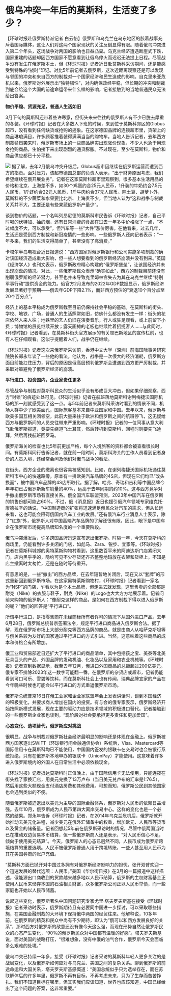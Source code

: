 # 俄乌冲突一年后的莫斯科，生活变了多少？

【环球时报赴俄罗斯特派记者
白云怡】俄罗斯和乌克兰在乌东地区的胶着战事充斥着国际媒体，这让人们对这两个国家现状的关注反倒显得有限。随着俄乌冲突进入第二个年头，这场战争对两国的影响也日益凸显。乌克兰经济遭遇断崖式下跌，国家重建的话题却因西方国家不愿意看到让俄乌停火而迟迟无法提上日程。尽管战争没有发生在俄罗斯本土，但《环球时报》记者近日赴莫斯科采访期间，还是能感受到特殊的“战时”印记。对比5年前记者去俄罗斯，这次近距离观察还是可以发现与邻国的冲突和来自西方的制裁对一个国家经济和民生造成的影响。自克里米亚危机以来，俄罗斯对外展示出“独特韧性”，对内确保政经平稳，但长期的冲突和制裁到底会给这个大国的前途命运带来什么样的影响，记者接触到的当地普通民众无法给出答案。

**物价平稳、货源充足，普通人生活如旧**

3月下旬的莫斯科还带着些许寒意，但街头来来往往的俄罗斯人有不少已脱去厚重的冬装。《环球时报》记者在大多数人下班的时候，来到位于莫斯科郊区的Globus超市，没有看到任何缺货或抢购的迹象。在这家德国品牌的连锁超市里，货架上的商品琳琅满目，许多顾客推着装得满满当当的购物车。当地人告诉记者，去年西方制裁猛烈袭来时，俄罗斯市场上的一些商品确实出现涨价现象，不少人也急于用现金抢购商品，生怕接下来出现剧烈的通货膨胀。不过现在，至少在莫斯科，物价和商品供应都已十分平稳。

![](https://inews.gtimg.com/news_bt/OXEU43zcCQIXK7pNs5d-zFikQ1ZjONP85DeCZGHqHn4C0AA/1000)
据了解，去年2月俄乌冲突升级后，Globus超市因继续在俄罗斯运营而遭到西方的指责。面对压力，该超市德国总部的负责人表示，“出于财务原因考虑，我们希望继续在俄开展业务”。记者在这家莫斯科超市里观察到，很多基本生活用品的价格和北京、上海差不多，如30个鸡蛋约合25元人民币，1升装的牛奶约合7.5元人民币，1斤虾约合22元人民币，1斤牛肉约合37元人民币。除土豆、胡萝卜外，莫斯科的不少蔬菜和水果要比北京、上海贵不少，但当地人认为“这和战争与制裁关系并不大，主要还是有些果蔬俄罗斯产量少”。

谈到物价的话题，一个名叫列昂尼德的莫斯科市民告诉《环球时报》记者，自己平时喝的伏特加、抽的烟，还有日常消费的食品在过去一年多中价格涨了一点，“不过幅度不大，可以承受”，但汽车等一些“大件”涨价厉害。在他看来，过去几年，生活还是受到西方制裁和新冠疫情的一些影响。一些俄罗斯人还向记者表示：“一年多来，我们的生活变得简单了，甚至没有了高消费。”

卡塔尔半岛电视台近日报道说：“西方国家对俄罗斯银行和公司实施多项制裁的确对该国经济造成重大影响，但一些人想要看到的俄罗斯经济崩溃并没有到来。”英国《经济学人》也刊文表示，俄罗斯政府精心构建的“俄罗斯堡垒”，让该国经济并未出现崩盘的情况。对此，一些俄罗斯民众表示“确实如此”，西方的制裁目前还没有削弱俄罗斯的经济潜力，甚至也并未导致克里姆林宫失去为其在乌克兰继续“特别军事行动”提供资金的能力。俄官方2月发布的2022年GDP数据显示，俄罗斯经济发展显著好于预期——俄去年GDP下降2.1%，而非西方预估的“衰退10个百分点至20个百分点”。

经济上的基本平稳成为俄罗斯截至目前仍保持社会平稳的基础。在莫斯科的街头、学校、地铁、广场，普通人的生活照常如旧，仿佛什么都没有发生一样：街头的花店依然人来人往；地铁里的艺人仍旧在演奏音乐，行人或驻足观看，或上前留下小费；博物馆的展览继续开放；露天画摊的老板也继续忙着招揽客人……与此同时，《环球时报》记者看到，在莫斯科街头官方展示的有关顿巴斯地区的宣传栏前，也有人在仔细观看。这似乎提醒着人们，战争仍在继续。

《环球时报》记者这次来俄罗斯采访前，香港中文大学（深圳）前海国际事务研究院院长郑永年谈了一些他的看法。他认为，战争是一次很大的经济消耗，俄罗斯方面目前能扛住压力，背后的原因是俄高层预判俄罗斯会遭遇到西方更严厉制裁，并采取对策避免了俄罗斯经济的崩溃。

**平行进口、投资国内，企业家责任更多**

尽管战争与制裁对莫斯科民众的生活似乎没有形成巨大冲击，但如果仔细观察，西方“封锁”的痕迹处处可见。《环球时报》记者在航班落地莫斯科谢列梅捷沃国际机场的那一刻就感受到了这一点。与5年前记者来莫斯科采访时看到的情景不同，机场人群中少了欧美面孔，国际旅客基本来自中亚国家和中国。去年以来，俄罗斯与欧美多国互相关闭领空，此前大量来往于欧洲和俄罗斯之间的航班停飞，这无疑给西方与俄罗斯间的人员交往带来严重影响。《环球时报》记者的一位同事从意大利飞赴俄罗斯报道，竟要先绕道飞土耳其，然后转机到莫斯科，回程时则要先飞迪拜，然后再找航班回罗马。

俄罗斯海关的检查也比5年前更加严格，每个入境旅客的资料都会被查看很长时间。有莫斯科同行告诉记者，就在前一段时间，莫斯科海关的工作人员看到记者身份的人员入境，还经常会问及他们对俄乌战争的看法。

在街头，西方企业的撤离也很容易被感知到。比如，在谢列梅捷沃国际机场通往莫斯科市中心的快速路旁，原本有一排欧美汽车品牌的4S店，但现在它们均已“改头换面”，被中国汽车品牌的4S店所取代。据了解，哈弗、奇瑞和吉利等中国品牌今年年初已占俄罗斯新车销量的40%，远高于去年同期的约10%。这与西方竞争对手撤出俄罗斯市场有直接关系。俄全国汽车联盟预测，2023年中国汽车在俄罗斯的销售份额可能占60%。不过，俄《消息报》近日也援引俄汽车领域专家维克托·康德拉辛的话说，“中国制造商的扩张将迅速满足俄民众对汽车的需求，但从长远来看，这也可能会阻碍俄国内汽车工业的发展。”还有俄汽车行业消息人士表示，除了“红旗”外，俄罗斯人对中国高端汽车品牌的了解还很有限，因此，眼下是中国车企在俄罗斯市场提高品牌知名度的一个重要阶段。

俄乌冲突爆发后，许多跨国品牌迅速宣布退出俄罗斯。时隔一年，今天在莫斯科的商场里，仍能看到许多关闭的门店，如彪马、Zara、锐步、宜家等。《环球时报》记者在莫斯科城郊的奥特莱斯购物村看到，这里数百平米的阿迪达斯门店紧闭大门，店内黑乎乎的，隐约可见不少存货还齐齐整整地码放在衣架和货柜上，不知是店主撤离时太匆忙，还是在随时等待重开。

有意思的是，一些“撤出”的西方品牌，在去年短暂地关闭后，现在又以“套牌”的形式重新回到俄罗斯市场。在这家奥特莱斯购物村，《环球时报》记者看到一家名为“NSP”的门店，乍看以为是个本土品牌，但走进去就发现，这里售卖的全部都是耐克（Nike）的衣服与鞋子，耐克（Nike）的Logo也大大方方地展示着。记者问前来购物的俄罗斯人：“像耐克这样的商品，是如何在西方制裁下得以进入俄罗斯的呢？”他们的回答是“平行进口”。

所谓平行进口，是指零售商在未经商标所有者许可的情况下从国外进口产品。去年6月28日，俄罗斯总统普京签署法令，规定平行进口商品进入俄罗斯合法。据了解，现在俄罗斯市场上大部分耐克等西方品牌的商品，就是由商人从哈萨克斯坦等与俄关系较为友好的国家通过平行进口的方式引进。当然，这意味着这些商品的成本和价格会有所增加。

俄工业和贸易部近日还扩大了平行进口的商品清单，其中包括孩之宝、美泰等北美玩具巨头的产品、外国品牌的发动机油、化妆品以及家用和农业机械等。《环球时报》记者查到数据显示，截至去年12月，俄进口外国商品的总额超过200亿美元。俄专家不排除2023年这一数字可能翻一番。在俄罗斯的杂货店或超市，记者仍能看到可口可乐、雪碧等饮料，而在莫斯科社会上也有传闻，瑞典品牌宜家的产品在今年晚些时候也可能会以平行进口的方式重返俄罗斯市场。

俄罗斯总统普京16日在俄工业家和企业家联盟年会上发表讲话时，谈到本国经济的积极变化，并要求商人增加在国内的投资。有与会的俄专家表示，俄罗斯经济开始按照新模式发展，现在主要的驱动力应是技术领域的积极进口替代。记者接触到的一些俄罗斯企业家也谈到，“现阶段对社会要承担更多责任和更加爱国”。

**心态变化、选项替代，俄罗斯应对挑战**

很明显，战争与制裁对俄罗斯社会经济最明显的影响还是体现在金融上。俄罗斯被西方国家逐出SWIFT（环球银行间金融通信协会）系统后，Visa、Mastercard等国际信用卡在莫斯科均已不能使用，中国国内签发的银联卡在交易时也会被银行系统拒绝，只有在俄罗斯本地申办的银联卡（UnionPay）才能使用。这意味着许多进入俄罗斯境内的外国人在日常生活中必须依赖现金。

《环球时报》记者抵达莫斯科时正值晚上，由于国际信用卡无法使用，只能连夜在街头找了家换汇店，用美元兑换了13万卢布（当日美元兑卢布的汇率是1∶76.5），然后用这些大额现金支付酒店房费和其他费用。可想而知，俄罗斯公民到其他国家也会遇到类似的不便。

随着俄罗斯被迫退出以美元为主导的国际金融体系，俄罗斯对人民币的依赖日益增强。去年10月，俄罗斯成为人民币第四大离岸交易中心。这样的变化也是一个必然的结果。郑永年告诉《环球时报》记者，在2014年乌克兰危机后，俄罗斯就开始推动去美元化进程，减少美元在俄外汇储备中的权重，增加欧元、人民币等货币以及黄金的储备量。记者回想起5年前在俄罗斯采访时的情况，尽管中俄两国当时已在推动双边贸易本币结算，但一些俄罗斯商人还是表示，“对人民币信心不足，倾向于使用美元结算”。今天，俄罗斯人的心态已迥然不同，人民币成为俄罗斯跨境结算的重要选项。人民币被俄罗斯普通人用于跨境转账，一些人甚至用人民币为其在美国券商的账户充值。

“莫斯科方面已抛开对中国过多拥有对俄罗斯经济影响力的担忧，张开双臂欢迎一个迅速发展的替代选项：人民币。”美国《华尔街日报》在3月的一篇报道中这样描述，俄能源出口商收到的货款越来越多地以人民币结算，俄罗斯的主权财富基金正使用人民币来储存本国的石油相关财富，众多俄罗斯公司正以人民币举债，而一些家庭也开始以人民币储蓄。

说起这些变化，俄罗斯著名中国问题研究专家尤里·塔夫罗夫斯基在接受《环球时报》记者采访时表示，俄罗斯期待且有必要同中国进一步探讨，可以采取哪些措施，在美国金融制裁的大环境下保持俄中两国的经贸往来。他解释说，10多年前，在俄罗斯的精英和民众中尚有不少期待，即认为“俄可以和西方发展良好的关系”，那时西方对俄罗斯的敌意还没有像今天这么强，而现在形势自然让俄罗斯民众的心态产生变化，“90%的俄罗斯民众对中国都有温暖的好感”。塔夫罗夫斯基说，面对美国的战略打压，“很难想象，没有中俄的油气合作，俄罗斯今天会面临多么艰难的处境。”

俄乌冲突已持续一年多，接受《环球时报》记者采访的莫斯科年轻人更多关注的是战局变化，以及俄罗斯如何应对与乌克兰、美国之间的复杂关系。聊到俄罗斯的前途命运和大国关系，塔夫罗夫斯基感慨道：“美国总统似乎只为选举存在，而在苏联解体后的许多年里，俄罗斯不再有目标，不再考虑未来，只为了生存而苦苦挣扎。我们不知道目标在哪里，但其实我们应该知道，世界也应该知道，中国已经给出了这个问题的答案，这非常重要。”


